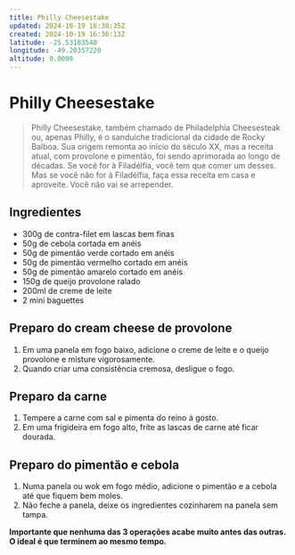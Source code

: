 ```yaml
---
title: Philly Cheesestake
updated: 2024-10-19 16:38:35Z
created: 2024-10-19 16:36:13Z
latitude: -25.53183540
longitude: -49.20357220
altitude: 0.0000
---
```


# Philly Cheesestake

> Philly Cheesestake, também chamado de Philadelphia Cheesesteak ou, apenas Philly, é o sanduíche tradicional da cidade de Rocky Balboa. Sua origem remonta ao início do século XX, mas a receita atual, com provolone e pimentão, foi sendo aprimorada ao longo de décadas. Se você for à Filadélfia, você tem que comer um desses. Mas se você não for à Filadélfia, faça essa receita em casa e aproveite. Você não vai se arrepender.  

## Ingredientes

- 300g de contra-filet em lascas bem finas 
- 50g de cebola cortada em anéis 
- 50g de pimentão verde cortado em anéis 
- 50g de pimentão vermelho cortado em anéis 
- 50g de pimentão amarelo cortado em anéis 
- 150g de queijo provolone ralado 
- 200ml de creme de leite   
- 2 mini baguettes 

## Preparo do cream cheese de provolone 

1. Em uma panela em fogo baixo, adicione o creme de leite e o queijo provolone e misture vigorosamente. 
2. Quando criar uma consistência cremosa, desligue o fogo.  

## Preparo da carne

1. Tempere a carne com sal e pimenta do reino à gosto. 
2. Em uma frigideira em fogo alto, frite as lascas de carne até ficar dourada. 

## Preparo do pimentão e cebola

1. Numa panela ou wok em fogo médio, adicione o pimentão e a cebola até que fiquem bem moles. 
2. Não feche a panela, deixe os ingredientes cozinharem na panela sem tampa. 
 

**Importante que nenhuma das 3 operações acabe muito antes das outras. O ideal é que terminem ao mesmo tempo.**